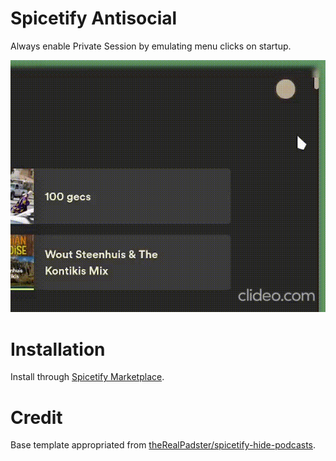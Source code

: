 # Spicetify Antisocial

Always enable Private Session by emulating menu clicks on startup.

![demo.gif](demo.gif)

# Installation

Install through [Spicetify Marketplace](https://github.com/spicetify/spicetify-marketplace/wiki/Installation).

# Credit

Base template appropriated from [theRealPadster/spicetify-hide-podcasts](https://github.com/theRealPadster/spicetify-hide-podcasts).
